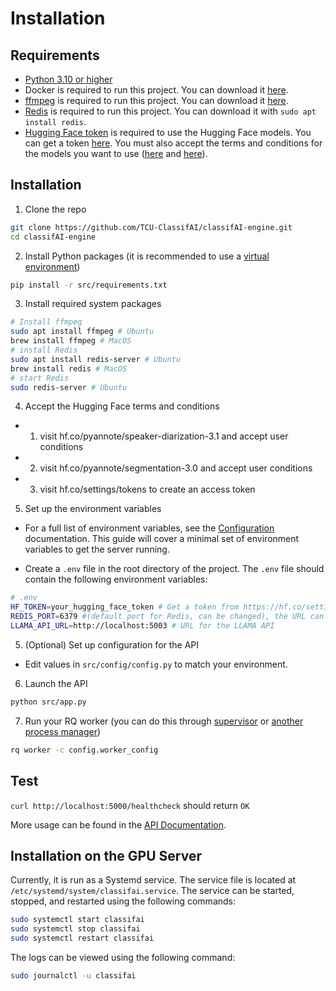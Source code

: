 # Installation

## Requirements


* [Python 3.10 or higher](https://www.python.org/downloads/)
* Docker is required to run this project. You can download it [here](https://www.docker.com/products/docker-desktop).
* [ffmpeg](https://ffmpeg.org/download.html) is required to run this project. You can download it [here](https://ffmpeg.org/download.html).
* [Redis](https://redis.io/download) is required to run this project. You can download it with `sudo apt install redis`.
* [Hugging Face token](https://hf.co/settings/tokens) is required to use the Hugging Face models. You can get a token [here](https://hf.co/settings/tokens). You must also accept the terms and conditions for the models you want to use ([here](https://hf.co/pyannote/speaker-diarization-3.1) and [here](https://hf.co/pyannote/segmentation-3.0)).

## Installation

1. Clone the repo

```sh
git clone https://github.com/TCU-ClassifAI/classifAI-engine.git
cd classifAI-engine
```

2. Install Python packages (it is recommended to use a [virtual environment](https://docs.python.org/3/library/venv.html))

```sh
pip install -r src/requirements.txt
```

3. Install required system packages 

```sh
# Install ffmpeg
sudo apt install ffmpeg # Ubuntu
brew install ffmpeg # MacOS
# install Redis
sudo apt install redis-server # Ubuntu
brew install redis # MacOS
# start Redis
sudo redis-server # Ubuntu
```
4. Accept the Hugging Face terms and conditions
- 1. visit hf.co/pyannote/speaker-diarization-3.1 and accept user conditions
- 2. visit hf.co/pyannote/segmentation-3.0 and accept user conditions
- 3. visit hf.co/settings/tokens to create an access token


5. Set up the environment variables

- For a full list of environment variables, see the [Configuration](configuration.md) documentation. This guide will cover a minimal set of environment variables to get the server running.

- Create a `.env` file in the root directory of the project. The `.env` file should contain the following environment variables:

```sh
# .env
HF_TOKEN=your_hugging_face_token # Get a token from https://hf.co/settings/tokens
REDIS_PORT=6379 #(default port for Redis, can be changed), the URL can also be changed (see config)
LLAMA_API_URL=http://localhost:5003 # URL for the LLAMA API
```
5. (Optional) Set up configuration for the API

- Edit values in `src/config/config.py` to match your environment.

6. Launch the API

```sh
python src/app.py
```

7. Run your RQ worker (you can do this through [supervisor](https://python-rq.org/patterns/supervisor/) or [another process manager](https://python-rq.org/patterns/systemd/))

```sh
rq worker -c config.worker_config
```


## Test
`curl http://localhost:5000/healthcheck` should return `OK`


More usage can be found in the [API Documentation](api/api_transcription.md).




## Installation on the GPU Server

Currently, it is run as a Systemd service. The service file is located at `/etc/systemd/system/classifai.service`. The service can be started, stopped, and restarted using the following commands:

```sh
sudo systemctl start classifai
sudo systemctl stop classifai
sudo systemctl restart classifai
```

The logs can be viewed using the following command:

```sh
sudo journalctl -u classifai
```